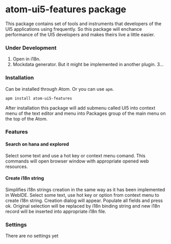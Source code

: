 # atom-ui5-features package

This package contains set of tools and instruments that developers of
the UI5 applications using frequently. So this package will enchance performance
of the UI5 developers and makes theirs live a little easier.

### Under Development
1. Open in i18n.
2. Mockdata generator. But it might be implemented in another plugin.
3...

### Installation

Can be installed through Atom.
Or you can use `apm`.

`apm install atom-ui5-features`

After installation this package will add submenu called UI5 into context menu of the text editor
and menu into Packages group of the main menu on the top of the Atom.

### Features

#### Search on hana and explored
Select some text and use a hot key or context menu comand.
This commands will open browser window with appropriate opened web resources.

#### Create i18n string
Simplifies i18n strings creation in the same way as it has been implemented in WebIDE.
Select some text, use hot key or option from context menu to create i18n string.
Creation dialog will appear. Populate all fields and press ok.
Original selection will be replaced by i18n binding string and new i18n record will be
inserted into appropriate i18n file.

### Settings
There are no settings yet
